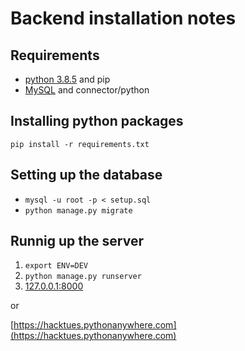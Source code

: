 # Backend installation notes

## Requirements

* [python 3.8.5](https://www.python.org/downloads/) and pip
* [MySQL](https://www.mysql.com/downloads/) and connector/python

## Installing python packages
`pip install -r requirements.txt`

## Setting up the database
* `mysql -u root -p < setup.sql`
* `python manage.py migrate`

## Runnig up the server
1. `export ENV=DEV`
1. `python manage.py runserver`
1. [127.0.0.1:8000](127.0.0.1:8000)

or

[https://hacktues.pythonanywhere.com](https://hacktues.pythonanywhere.com)

